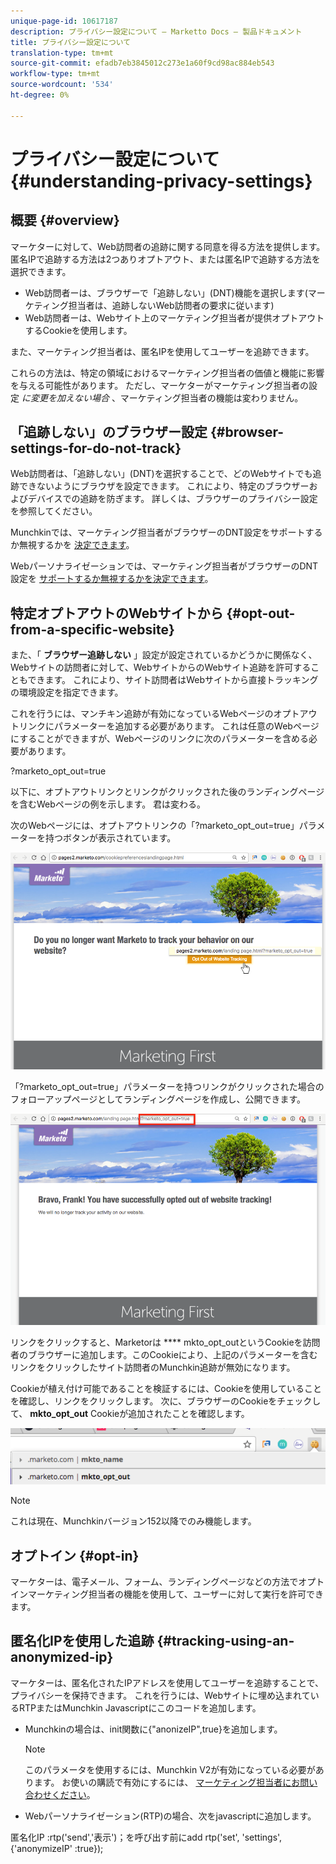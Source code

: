 ```yaml
---
unique-page-id: 10617187
description: プライバシー設定について — Marketto Docs — 製品ドキュメント
title: プライバシー設定について
translation-type: tm+mt
source-git-commit: efadb7eb3845012c273e1a60f9cd98ac884eb543
workflow-type: tm+mt
source-wordcount: '534'
ht-degree: 0%

---
```



# プライバシー設定について {#understanding-privacy-settings}

## 概要 {#overview}

マーケターに対して、Web訪問者の追跡に関する同意を得る方法を提供します。 匿名IPで追跡する方法は2つありオプトアウト、または匿名IPで追跡する方法を選択できます。

* Web訪問者ーは、ブラウザーで「追跡しない」(DNT)機能を選択します(マーケティング担当者は、追跡しないWeb訪問者の要求に従います)
* Web訪問者ーは、Webサイト上のマーケティング担当者が提供オプトアウトするCookieを使用します。

また、マーケティング担当者は、匿名IPを使用してユーザーを追跡できます。

これらの方法は、特定の領域におけるマーケティング担当者の価値と機能に影響を与える可能性があります。 ただし、マーケターがマーケティング担当者の設定 *に変更を加えない場合* 、マーケティング担当者の機能は変わりません。

## 「追跡しない」のブラウザー設定 {#browser-settings-for-do-not-track}

Web訪問者は、「追跡しない」(DNT)を選択することで、どのWebサイトでも追跡できないようにブラウザを設定できます。 これにより、特定のブラウザーおよびデバイスでの追跡を防ぎます。 詳しくは、ブラウザーのプライバシー設定を参照してください。

Munchkinでは、マーケティング担当者がブラウザーのDNT設定をサポートするか無視するかを [決定できます](edit-do-not-track-browser-support-settings.md)。

Webパーソナライゼーションでは、マーケティング担当者がブラウザーのDNT設定を [サポートするか無視するかを決定できます](/help/marketo/product-docs/web-personalization/getting-started/setting-web-personalization-to-do-not-track.md)。

## 特定オプトアウトのWebサイトから {#opt-out-from-a-specific-website}

また、「 **ブラウザー追跡しない** 」設定が設定されているかどうかに関係なく、Webサイトの訪問者に対して、WebサイトからのWebサイト追跡を許可することもできます。 これにより、サイト訪問者はWebサイトから直接トラッキングの環境設定を指定できます。

これを行うには、マンチキン追跡が有効になっているWebページのオプトアウトリンクにパラメーターを追加する必要があります。 これは任意のWebページにすることができますが、Webページのリンクに次のパラメーターを含める必要があります。

?marketo_opt_out=true

以下に、オプトアウトリンクとリンクがクリックされた後のランディングページを含むWebページの例を示します。 君は変わる。

次のWebページには、オプトアウトリンクの「?marketo_opt_out=true」パラメーターを持つボタンが表示されています。

![](assets/opt-out-1.png)

「?marketo_opt_out=true」パラメーターを持つリンクがクリックされた場合のフォローアップページとしてランディングページを作成し、公開できます。

![](assets/opt-out-2.png)

リンクをクリックすると、Marketorは **** mkto_opt_outというCookieを訪問者のブラウザーに追加します。このCookieにより、上記のパラメーターを含むリンクをクリックしたサイト訪問者のMunchkin追跡が無効になります。

Cookieが植え付け可能であることを検証するには、Cookieを使用していることを確認し、リンクをクリックします。 次に、ブラウザーのCookieをチェックして、 **mkto_opt_out** Cookieが追加されたことを確認します。

![](assets/opt-out-3.png)

>[!NOTE]
>
>これは現在、Munchkinバージョン152以降でのみ機能します。

## オプトイン {#opt-in}

マーケターは、電子メール、フォーム、ランディングページなどの方法でオプトインマーケティング担当者の機能を使用して、ユーザーに対して実行を許可できます。

## 匿名化IPを使用した追跡 {#tracking-using-an-anonymized-ip}

マーケターは、匿名化されたIPアドレスを使用してユーザーを追跡することで、プライバシーを保持できます。 これを行うには、Webサイトに埋め込まれているRTPまたはMunchkin Javascriptにこのコードを追加します。

* Munchkinの場合は、init関数に{&quot;anonizeIP&quot;,true}を追加します。

   >[!NOTE]
   >
   >このパラメータを使用するには、Munchkin V2が有効になっている必要があります。 お使いの購読で有効にするには、 [マーケティング担当者にお問い合わせください](http://nation.marketo.com/community/support_solutions)。

* Webパーソナライゼーション(RTP)の場合、次をjavascriptに追加します。

匿名化IP :rtp(&#39;send&#39;,&#39;表示&#39;)；を呼び出す前にadd rtp(&#39;set&#39;, &#39;settings&#39;, {&#39;anonymizeIP&#39; :true});

